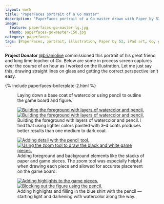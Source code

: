 ```yaml
---
layout: work
title: "PaperFaces portrait of a Go master"
description: "PaperFaces portrait of a Go master drawn with Paper by 53 on an iPad."
image: 
  feature: paperfaces-go-master-lg.jpg
  thumb: paperfaces-go-master-150.jpg
category: paperfaces
tags: [PaperFaces, portrait, illustration, Paper by 53, iPad art, Go, game]
---
```


**Project Donator** [@brianjolive](http://twitter.com/brianjolive) commissioned this portrait of his great friend and long time teacher of *Go*. Below are some in process screen captures over the course of an hour as I worked on the illustration. Let me just say this, drawing straight lines on glass and getting the correct perspective isn't easy.

{% include paperfaces-boilerplate-2.html %}

<figure>
	<a href="{{ site.url }}/images/paperfaces-go-master-process-1-lg.jpg"><img src="{{ site.url }}/images/paperfaces-go-master-process-1-600.jpg" alt=""></a>
	<figcaption>Laying down a base coat of watercolor using pencil to outline the game board and figure.</figcaption>
</figure>

<figure class="half">
	<a href="{{ site.url }}/images/paperfaces-go-master-process-2-lg.jpg"><img src="{{ site.url }}/images/paperfaces-go-master-process-2-600.jpg" alt="Building the foreground with layers of watercolor and pencil."></a>
	<a href="{{ site.url }}/images/paperfaces-go-master-process-3-lg.jpg"><img src="{{ site.url }}/images/paperfaces-go-master-process-3-600.jpg" alt="Building the foreground with layers of watercolor and pencil."></a>
	<figcaption>Building the foreground with layers of watercolor and pencil. I find that using lighter colors painted with 3&#8211;4 coats produces better results than one medium to dark coat.</figcaption>
</figure>

<figure class="half">
	<a href="{{ site.url }}/images/paperfaces-go-master-process-4-lg.jpg"><img src="{{ site.url }}/images/paperfaces-go-master-process-4-600.jpg" alt="Adding detail with the pencil tool."></a>
	<a href="{{ site.url }}/images/paperfaces-go-master-process-5-lg.jpg"><img src="{{ site.url }}/images/paperfaces-go-master-process-5-600.jpg" alt="Using the zoom tool to draw the black and white game pieces."></a>
	<figcaption>Adding foreground and background elements like the stacks of paper and game pieces. The zoom tool was especially helpful when drawing each piece and allowed for accurate placement on the game board.</figcaption>
</figure>

<figure class="half">
	<a href="{{ site.url }}/images/paperfaces-go-master-process-6-lg.jpg"><img src="{{ site.url }}/images/paperfaces-go-master-process-6-600.jpg" alt="Adding highlights to the game pieces."></a>
	<a href="{{ site.url }}/images/paperfaces-go-master-process-7-lg.jpg"><img src="{{ site.url }}/images/paperfaces-go-master-process-7-600.jpg" alt="Blocking out the figure using the pencil."></a>
	<figcaption>Adding highlights and filling in the blue shirt with the pencil &#8212; starting light and darkening with watercolor along the way.</figcaption>
</figure>